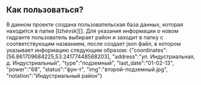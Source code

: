 ## Как пользоваться?

В данном проекте создана пользовательская база данных, которая находится в папке [Izhevsk][].
Для указания информации о новом гидранте пользователь выбирает район и заходит в папку с соответствующим названием, после создает json файл, в котором указывает информацию следующим образом:
{"coordinates":[56.861709684225,53.24177448568203],
"address":"ул. Индустриальная, д. Индустриальный",
"type":"подземный",
"last_date":"01-02-13",
"power":"68",
"status":"фун-т",
"img":"второй-подземный.jpg",
"notation":"Индустриальный район"}
